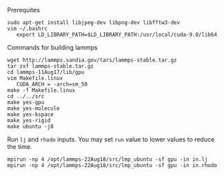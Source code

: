 Prerequites

```
sudo apt-get install libjpeg-dev libpng-dev libfftw3-dev
vim ~/.bashrc
   export LD_LIBRARY_PATH=$LD_LIBRARY_PATH:/usr/local/cuda-9.0/lib64

```

Commands for building lammps

```
wget http://lammps.sandia.gov/tars/lammps-stable.tar.gz
tar zxf lammps-stable.tar.gz 
cd lammps-11Aug17/lib/gpu
vim Makefile.linux
   CUDA_ARCH = -arch=sm_50
make -f Makefile.linux
cd ../../src
make yes-gpu
make yes-molecule
make yes-kspace
make yes-rigid
make ubuntu -j8
```

Run `lj` and `rhodo` inputs. You may set `run` value to lower values to reduce the time.
```
mpirun -np 4 /opt/lammps-22Aug18/src/lmp_ubuntu -sf gpu -in in.lj
mpirun -np 4 /opt/lammps-22Aug18/src/lmp_ubuntu -sf gpu -in in.rhodo
```

